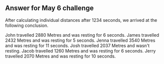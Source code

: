 ## Answer for May 6 challenge

After calculating individual distances after 1234 seconds, we arrived at the following conclusion.

John travelled 2880 Metres and was resting for 6 seconds.
James travelled 2432 Metres and was resting for 5 seconds.
Jenna travelled 3540 Metres and was resting for 11 seconds.
Josh travelled 2037 Metres and wasn't resting.
Jacob travelled 1260 Metres and was resting for 6 seconds.
Jerry travelled 2070 Metres and was resting for 10 seconds.